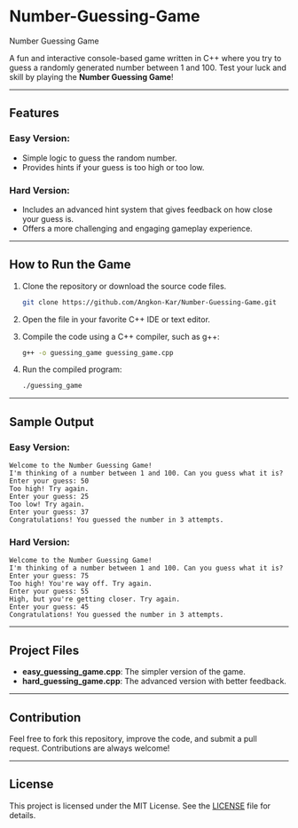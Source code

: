 # Number-Guessing-Game
Number Guessing Game

A fun and interactive console-based game written in C++ where you try to guess a randomly generated number between 1 and 100. Test your luck and skill by playing the **Number Guessing Game**!

---

## Features

### Easy Version:
- Simple logic to guess the random number.
- Provides hints if your guess is too high or too low.

### Hard Version:
- Includes an advanced hint system that gives feedback on how close your guess is.
- Offers a more challenging and engaging gameplay experience.

---

## How to Run the Game

1. Clone the repository or download the source code files.
   ```bash
   git clone https://github.com/Angkon-Kar/Number-Guessing-Game.git
   ```

2. Open the file in your favorite C++ IDE or text editor.

3. Compile the code using a C++ compiler, such as g++:
   ```bash
   g++ -o guessing_game guessing_game.cpp
   ```

4. Run the compiled program:
   ```bash
   ./guessing_game
   ```

---

## Sample Output

### Easy Version:
```
Welcome to the Number Guessing Game!
I'm thinking of a number between 1 and 100. Can you guess what it is?
Enter your guess: 50
Too high! Try again.
Enter your guess: 25
Too low! Try again.
Enter your guess: 37
Congratulations! You guessed the number in 3 attempts.
```

### Hard Version:
```
Welcome to the Number Guessing Game!
I'm thinking of a number between 1 and 100. Can you guess what it is?
Enter your guess: 75
Too high! You're way off. Try again.
Enter your guess: 55
High, but you're getting closer. Try again.
Enter your guess: 45
Congratulations! You guessed the number in 3 attempts.
```

---

## Project Files
- **easy_guessing_game.cpp**: The simpler version of the game.
- **hard_guessing_game.cpp**: The advanced version with better feedback.

---

## Contribution
Feel free to fork this repository, improve the code, and submit a pull request. Contributions are always welcome!

---

## License
This project is licensed under the MIT License. See the [LICENSE](LICENSE) file for details.
